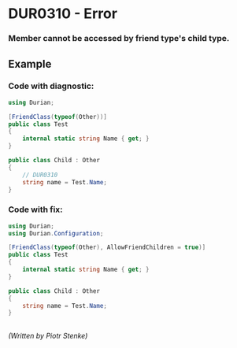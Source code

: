 # DUR0310 - Error
### Member cannot be accessed by friend type's child type.

## Example

### Code with diagnostic:
```csharp
using Durian;

[FriendClass(typeof(Other))]
public class Test
{
    internal static string Name { get; }
}

public class Child : Other
{
    // DUR0310
    string name = Test.Name;
}

```

### Code with fix:
```csharp
using Durian;
using Durian.Configuration;

[FriendClass(typeof(Other), AllowFriendChildren = true)]
public class Test
{
    internal static string Name { get; }
}

public class Child : Other
{
    string name = Test.Name;
}

```

##

*\(Written by Piotr Stenke\)*